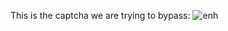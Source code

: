 This is the captcha we are trying to bypass:
![enh](https://user-images.githubusercontent.com/35487258/50561572-fe7d3100-0d46-11e9-9a7c-e780524e9626.png)
